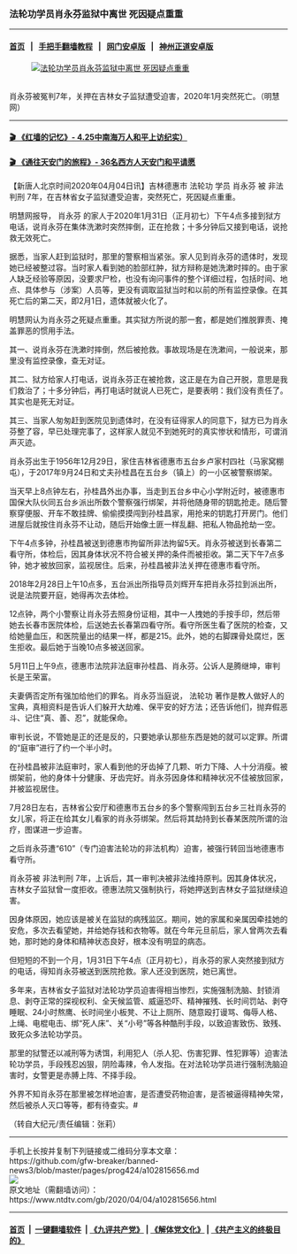 ### 法轮功学员肖永芬监狱中离世 死因疑点重重
------------------------

#### [首页](https://github.com/gfw-breaker/banned-news3/blob/master/README.md) &nbsp;&nbsp;|&nbsp;&nbsp; [手把手翻墙教程](https://github.com/gfw-breaker/guides/wiki) &nbsp;&nbsp;|&nbsp;&nbsp; [网门安卓版](https://github.com/oGate2/oGate) &nbsp;&nbsp;|&nbsp;&nbsp; [神州正道安卓版](https://github.com/SzzdOgate/update) 



<div><div class="featured_image">
 <a href="https://i.ntdtv.com/assets/uploads/2020/04/2020-04-04_121436-4.jpg" target="_blank">
  <figure>
   <img alt="法轮功学员肖永芬监狱中离世 死因疑点重重" src="https://i.ntdtv.com/assets/uploads/2020/04/2020-04-04_121436-4-800x450.jpg"/>
  </figure><br/>
 </a>
 <span class="caption">
  肖永芬被冤判7年，关押在吉林女子监狱遭受迫害，2020年1月突然死亡。（明慧网）
 </span>
</div>
</div><hr/>

#### [ 🎬  《红墙的记忆》- 4.25中南海万人和平上访纪实）](http://141.164.39.94:10000/videos/legend/425.html)

 #### [ 🎬  《通往天安门的旅程》- 36名西方人天安门和平请愿 ](http://141.164.39.94:10000/videos/legend/JTT.html)

<div><div class="post_content" itemprop="articleBody">
 <p>
  【新唐人北京时间2020年04月04日讯】吉林德惠市
  <ok href="https://www.ntdtv.com/gb/法轮功.htm">
   法轮功
  </ok>
  学员
  <ok href="https://www.ntdtv.com/gb/肖永芬.htm">
   肖永芬
  </ok>
  被
  <ok href="https://www.ntdtv.com/gb/非法判刑.htm">
   非法判刑
  </ok>
  7年，在吉林省女子监狱遭受迫害，突然死亡，死因疑点重重。
 </p>
 <p>
  明慧网报导，
  <ok href="https://www.ntdtv.com/gb/肖永芬.htm">
   肖永芬
  </ok>
  的家人于2020年1月31日（正月初七）下午4点多接到狱方电话，说肖永芬在集体洗漱时突然摔倒，正在抢救；十多分钟后又接到电话，说抢救无效死亡。
 </p>
 <p>
  据悉，当家人赶到监狱时，那里的警察相当紧张。家人见到肖永芬的遗体时，发现她已经被整过容。当时家人看到她的脸部红肿，狱方辩称是她洗漱时摔的。由于家人缺乏经验等原因，没要求尸检，也没有询问事件的整个详细过程，包括时间、地点、具体参与（涉案）人员等，更没有调取监狱当时和以前的所有监控录像。在其死亡后的第二天，即2月1日，遗体就被火化了。
 </p>
 <p>
  明慧网认为肖永芬之死疑点重重。其实狱方所说的那一套，都是她们推脱罪责、掩盖罪恶的惯用手法。
 </p>
 <p>
  其一、说肖永芬在洗漱时摔倒，然后被抢救。事故现场是在洗漱间，一般说来，那里没有监控录像，查无对证。
 </p>
 <p>
  其二、狱方给家人打电话，说肖永芬正在被抢救，这正是在为自己开脱，意思是我们救治了；十多分钟后，再打电话时就说人已死亡，是要表明：我们没有责任了。其实也是死无对证。
 </p>
 <p>
  其三、当家人匆匆赶到医院见到遗体时，在没有征得家人的同意下，狱方已为肖永芬整了容，早已处理完事了，这样家人就见不到她死时的真实惨状和情形，可谓消声灭迹。
 </p>
 <p>
  肖永芬出生于1956年12月29日，家住吉林省德惠市五台乡卢家村四社（马家窝棚屯），于2017年9月24日和丈夫孙桂昌在五台乡（镇上）的一小区被警察绑架。
 </p>
 <p>
  当天早上8点钟左右，孙桂昌外出办事，当走到五台乡中心小学附近时，被德惠市国保大队伙同五台乡派出所数个警察强行绑架，并将他随身带的钥匙抢走。随后警察穿便服、开车不敢挂牌、偷偷摸摸闯到孙桂昌家，用抢来的钥匙打开房门。他们进屋后就按住肖永芬不让动，随后开始像土匪一样乱翻、把私人物品抢劫一空。
 </p>
 <p>
  下午4点多钟，孙桂昌被送到德惠市拘留所非法拘留5天。肖永芬被送到长春第二看守所，体检后，因其身体状况不符合被关押的条件而被拒收。第二天下午7点多钟，她才被放回家，监视居住。后来，孙桂昌被非法关押在德惠市看守所。
 </p>
 <p>
  2018年2月28日上午10点多，五台派出所指导员刘辉开车把肖永芬拉到派出所，说是法院要开庭，她得再次去体检。
 </p>
 <p>
  12点钟，两个小警察让肖永芬去照身份证相，其中一人拽她的手按手印，然后带她去长春市医院体检，后送她去长春第四看守所。看守所医生看了医院的检查，又给她量血压，和医院量出的结果一样，都是215。此外，她的右脚踝骨处腐烂，医生拒收。最后她于当晚10点多被送回家。
 </p>
 <p>
  5月11日上午9点，德惠市法院非法庭审孙桂昌、肖永芬。公诉人是腾继坤，审判长是王荣富。
 </p>
 <p>
  夫妻俩否定所有强加给他们的罪名。肖永芬当庭说，
  <ok href="https://www.ntdtv.com/gb/法轮功.htm">
   法轮功
  </ok>
  著作是教人做好人的宝典，真相资料是告诉人们躲开大劫难、保平安的好方法；还告诉他们，抛弃假恶斗、记住“真、善、忍”，就能保命。
 </p>
 <p>
  审判长说，不管她是正的还是反的，只要她承认那些东西是她的就可以定罪。所谓的“庭审”进行了约一个半小时。
 </p>
 <p>
  在孙桂昌被非法庭审时，家人看到他的牙齿掉了几颗、听力下降、人十分消瘦。被绑架前，他的身体十分健康、牙齿完好。肖永芬因身体和精神状况不佳被放回家，并被监视居住。
 </p>
 <p>
  7月28日左右，吉林省公安厅和德惠市五台乡的多个警察闯到五台乡三社肖永芬的女儿家，将正在给其女儿看家的肖永芬绑架。然后将其劫持到长春某医院所谓的治疗，图谋进一步迫害。
 </p>
 <p>
  之后肖永芬遭“610”（专门迫害法轮功的非法机构）迫害，被强行转回当地德惠市看守所。
 </p>
 <p>
  肖永芬被
  <ok href="https://www.ntdtv.com/gb/非法判刑.htm">
   非法判刑
  </ok>
  7年，上诉后，其一审判决被非法维持原判。因其身体状况，吉林女子监狱曾一度拒收。德惠法院又强制执行，将她押送到吉林女子监狱继续迫害。
 </p>
 <p>
  因身体原因，她应该是被关在监狱的病残监区。期间，她的家属和亲属因牵挂她的安危，多次去看望她，并给她存钱和衣物等。就在今年元旦前后，家人曾两次去看她，那时她的身体和精神状态良好，根本没有明显的病态。
 </p>
 <p>
  但短短的不到一个月，1月31日下午4点（正月初七），肖永芬的家人突然接到狱方的电话，得知肖永芬被送到医院抢救。家人还没到医院，她已离世。
 </p>
 <p>
  多年来，吉林省女子监狱对法轮功学员迫害得相当惨烈，实施强制洗脑、封锁消息、剥夺正常的探视权利、全天候监管、威逼恐吓、精神摧残、长时间罚站、剥夺睡眠、24小时熬鹰、长时间坐小板凳、不让上厕所、随意殴打谩骂、侮辱人格、上绳、电棍电击、绑“死人床”、关“小号”等各种酷刑手段，以致迫害致伤、致残、致死众多法轮功学员。
 </p>
 <p>
  那里的狱警还以减刑等为诱饵，利用犯人（杀人犯、伤害犯罪、性犯罪等）迫害法轮功学员，手段残忍凶狠，阴险毒辣，令人发指。在对法轮功学员进行强制洗脑迫害时，女警更是赤膊上阵、不择手段。
 </p>
 <p>
  外界不知肖永芬在那里被怎样地迫害，是否遭受药物迫害，是否被逼得精神失常，然后被杀人灭口等等，都有待查实。#
 </p>
 <p>
  （转自大纪元/责任编辑：张莉）
 </p>
 <div class="single_ad">
 </div>
</div>
</div>
<hr/>
手机上长按并复制下列链接或二维码分享本文章：<br/>
https://github.com/gfw-breaker/banned-news3/blob/master/pages/prog424/a102815656.md <br/>
<a href='https://github.com/gfw-breaker/banned-news3/blob/master/pages/prog424/a102815656.md'><img src='https://github.com/gfw-breaker/banned-news3/blob/master/pages/prog424/a102815656.md.png'/></a> <br/>
原文地址（需翻墙访问）：https://www.ntdtv.com/gb/2020/04/04/a102815656.html


------------------------
#### [首页](https://github.com/gfw-breaker/banned-news3/blob/master/README.md) &nbsp;|&nbsp; [一键翻墙软件](https://github.com/gfw-breaker/nogfw/blob/master/README.md) &nbsp;| [《九评共产党》](https://github.com/gfw-breaker/9ping.md/blob/master/README.md#九评之一评共产党是什么) | [《解体党文化》](https://github.com/gfw-breaker/jtdwh.md/blob/master/README.md) | [《共产主义的终极目的》](https://github.com/gfw-breaker/gczydzjmd.md/blob/master/README.md)


<img src='http://gfw-breaker.win/banned-news3/pages/prog424/a102815656.md' width='0px' height='0px'/>